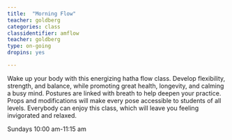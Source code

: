 ```yaml
---
title:  "Morning Flow"
teacher: goldberg
categories: class
classidentifier: amflow
teacher: goldberg
type: on-going
dropins: yes

---
```

Wake up your body with this energizing hatha flow class. Develop flexibility, strength,
and balance, while promoting great health, longevity, and calming a busy mind. Postures
are linked with breath to help deepen your practice. Props and modifications will make
every pose accessible to students of all levels. Everybody can enjoy this class, which
will leave you feeling invigorated and relaxed.

Sundays 10:00 am-11:15 am
